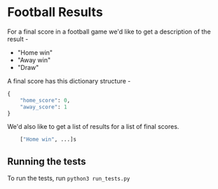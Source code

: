# Football Results

For a final score in a football game we'd like to get a description of the result -
- "Home win"
- "Away win"
- "Draw"

A final score has this dictionary structure -

```python
{    
    "home_score": 0,
    "away_score": 1
}
```
We'd also like to get a list of results for a list of final scores.

```python
    ["Home win", ...]s
```

## Running the tests

To run the tests, run `python3 run_tests.py`

